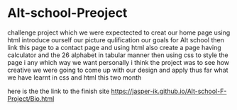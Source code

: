 # Alt-school-Preoject
challenge project which we were expectected to creat our home page using html
introduce ourself
our picture
qulification 
our goals for Alt school
then link this page to a contact page and using html also create a page having calculator and the 26 alphabet in tabular manner 
then using css to style the page i any which way we want 
personally i think the project was to see how creative we were going to come up with our design and apply thus far what we have learnt in css and html this two month

here is the the link to the finish site
https://jasper-ik.github.io/Alt-school-F-Project/Bio.html
